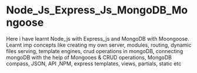 # Node_Js_Express_Js_MongoDB_Mongoose
Here i have learnt Node_js with Express_js and MongoDB with Moongoose. Learnt imp concepts like creating my own server, modules, routing, dynamic files serving, template engines, crud operations in mongoDB, connecting mongoDB with the help of Mongooes &amp; CRUD operations, MongoDB compass, JSON, API ,NPM, express templates, views, partials, static etc
